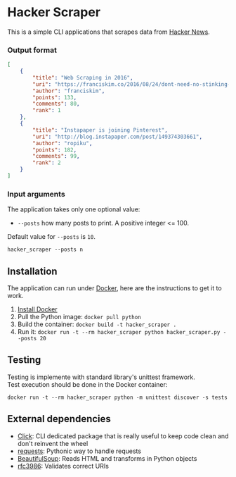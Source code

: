 # Hacker Scraper
This is a simple CLI applications that scrapes data from [Hacker News](https://news.ycombinator.com/).

### Output format

```json
[
    {
        "title": "Web Scraping in 2016",
        "uri": "https://franciskim.co/2016/08/24/dont-need-no-stinking-api-web-scraping-2016-beyond/",
        "author": "franciskim",
        "points": 133,
        "comments": 80,
        "rank": 1
    },
    {
        "title": "Instapaper is joining Pinterest",
        "uri": "http://blog.instapaper.com/post/149374303661",
        "author": "ropiku",
        "points": 182,
        "comments": 99,
        "rank": 2
    }
]
```

### Input arguments
The application takes only one optional value:

- `--posts` how many posts to print. A positive integer <= 100.

Default value for `--posts` is `10`.

```
hacker_scraper --posts n
```



## Installation
The application can run under [Docker](https://www.docker.com/), here are the instructions to get it to work.

1. [Install Docker](https://docs.docker.com/engine/installation/#installation)
2. Pull the Python image: `docker pull python`
3. Build the container: `docker build -t hacker_scraper .`
4. Run it: `docker run -t --rm hacker_scraper python hacker_scraper.py --posts 20`

## Testing
Testing is implemente with standard library's unittest framework.  
Test execution should be done in the Docker container:  

```
docker run -t --rm hacker_scraper python -m unittest discover -s tests
```

## External dependencies
* [Click](http://click.pocoo.org/6/): CLI dedicated package that is really useful to keep code clean and don't reinvent the wheel
* [requests](http://docs.python-requests.org/en/master/): Pythonic way to handle requests
* [BeautifulSoup](https://www.crummy.com/software/BeautifulSoup/): Reads HTML and transforms in Python objects
* [rfc3986](https://pypi.python.org/pypi/rfc3986/0.4.1): Validates correct URIs
